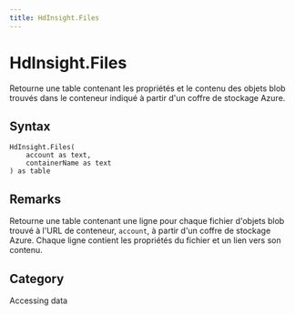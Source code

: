 ```yaml
---
title: HdInsight.Files
---
```


# HdInsight.Files


Retourne une table contenant les propriétés et le contenu des objets blob trouvés dans le conteneur indiqué à partir d&#39;un coffre de stockage Azure.


## Syntax

```powerquery
HdInsight.Files(
    account as text,
    containerName as text
) as table
```


## Remarks

Retourne une table contenant une ligne pour chaque fichier d'objets blob trouvé à l'URL de conteneur, <code>account</code>, à partir d'un coffre de stockage Azure. Chaque ligne contient les propriétés du fichier et un lien vers son contenu.



## Category
Accessing data
